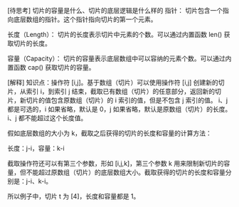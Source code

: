 [待思考]
切片的容量是什么、切片的底层逻辑是什么样的
指针： 切片包含一个指向底层数组的指针。这个指针指向切片的第一个元素。

长度（Length）： 切片的长度表示切片中元素的个数。可以通过内置函数 len() 获取切片的长度。

容量（Capacity）： 切片的容量表示底层数组中可以容纳的元素个数。可以通过内置函数 cap() 获取切片的容量。

[解释]
知识点：操作符 [i,j]。基于数组（切片）可以使用操作符 [i,j] 创建新的切片，从索引 i，到索引 j 结束，截取已有数组（切片）的任意部分，返回新的切片，新切片的值包含原数组（切片）的 i 索引的值，但是不包含 j 索引的值。
i、j 都是可选的，i 如果省略，默认是 0，j 如果省略，默认是原数组（切片）的长度。i、j 都不能超过这个长度值。

假如底层数组的大小为 k，截取之后获得的切片的长度和容量的计算方法：

长度：j-i，容量：k-i

截取操作符还可以有第三个参数，形如 [i,j,k]，第三个参数 k 用来限制新切片的容量，但不能超过原数组（切片）的底层数组大小。截取获得的切片的长度和容量分别是：j-i、k-i。

所以例子中，切片 t 为 [4]，长度和容量都是 1。